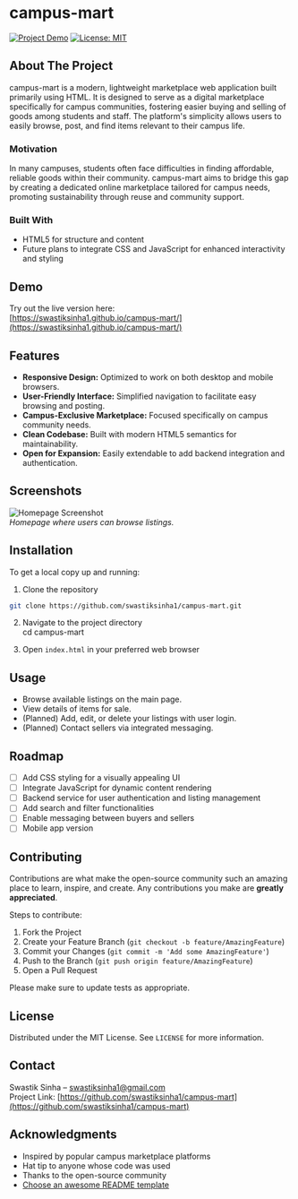# campus-mart

[![Project Demo](https://img.shields.io/badge/Live-Demo-brightgreen)](https://swastiksinha1.github.io/campus-mart/)
[![License: MIT](https://img.shields.io/badge/License-MIT-yellow.svg)](https://opensource.org/licenses/MIT)

## About The Project

campus-mart is a modern, lightweight marketplace web application built primarily using HTML. It is designed to serve as a digital marketplace specifically for campus communities, fostering easier buying and selling of goods among students and staff. The platform's simplicity allows users to easily browse, post, and find items relevant to their campus life.

### Motivation

In many campuses, students often face difficulties in finding affordable, reliable goods within their community. campus-mart aims to bridge this gap by creating a dedicated online marketplace tailored for campus needs, promoting sustainability through reuse and community support.

### Built With

- HTML5 for structure and content
- Future plans to integrate CSS and JavaScript for enhanced interactivity and styling

## Demo

Try out the live version here:  
[https://swastiksinha1.github.io/campus-mart/](https://swastiksinha1.github.io/campus-mart/)

## Features

- **Responsive Design:** Optimized to work on both desktop and mobile browsers.
- **User-Friendly Interface:** Simplified navigation to facilitate easy browsing and posting.
- **Campus-Exclusive Marketplace:** Focused specifically on campus community needs.
- **Clean Codebase:** Built with modern HTML5 semantics for maintainability.
- **Open for Expansion:** Easily extendable to add backend integration and authentication.

## Screenshots

![Homepage Screenshot](https://github.com/swastiksinha1/campus-mart/raw/main/assets/screenshot-homepage.png)  
*Homepage where users can browse listings.*

## Installation

To get a local copy up and running:

1. Clone the repository  

```bash
git clone https://github.com/swastiksinha1/campus-mart.git
```

2. Navigate to the project directory  
cd campus-mart

3. Open `index.html` in your preferred web browser  

## Usage

- Browse available listings on the main page.
- View details of items for sale.
- (Planned) Add, edit, or delete your listings with user login.
- (Planned) Contact sellers via integrated messaging.

## Roadmap

- [ ] Add CSS styling for a visually appealing UI
- [ ] Integrate JavaScript for dynamic content rendering
- [ ] Backend service for user authentication and listing management
- [ ] Add search and filter functionalities
- [ ] Enable messaging between buyers and sellers
- [ ] Mobile app version

## Contributing

Contributions are what make the open-source community such an amazing place to learn, inspire, and create. Any contributions you make are **greatly appreciated**.

Steps to contribute:

1. Fork the Project
2. Create your Feature Branch (`git checkout -b feature/AmazingFeature`)
3. Commit your Changes (`git commit -m 'Add some AmazingFeature'`)
4. Push to the Branch (`git push origin feature/AmazingFeature`)
5. Open a Pull Request

Please make sure to update tests as appropriate.

## License

Distributed under the MIT License. See `LICENSE` for more information.

## Contact

Swastik Sinha – swastiksinha1@gmail.com  
Project Link: [https://github.com/swastiksinha1/campus-mart](https://github.com/swastiksinha1/campus-mart)

## Acknowledgments

- Inspired by popular campus marketplace platforms
- Hat tip to anyone whose code was used
- Thanks to the open-source community
- [Choose an awesome README template](https://github.com/othneildrew/Best-README-Template)
